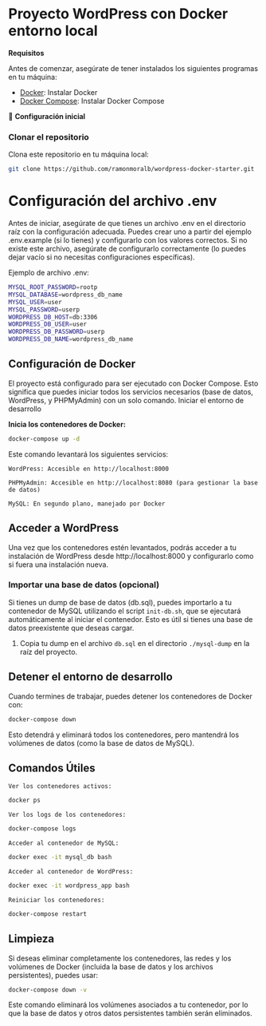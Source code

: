 # Proyecto WordPress con Docker entorno local

**Requisitos**

Antes de comenzar, asegúrate de tener instalados los siguientes programas en tu máquina:

- [Docker](https://www.docker.com/get-started): Instalar Docker
- [Docker Compose](https://docs.docker.com/compose/install/): Instalar Docker Compose

📝 **Configuración inicial**

### Clonar el repositorio

Clona este repositorio en tu máquina local:

```bash
git clone https://github.com/ramonmoralb/wordpress-docker-starter.git
```

# Configuración del archivo .env

Antes de iniciar, asegúrate de que tienes un archivo .env en el directorio raíz con la configuración adecuada. Puedes crear uno a partir del ejemplo .env.example (si lo tienes) y configurarlo con los valores correctos. Si no existe este archivo, asegúrate de configurarlo correctamente (lo puedes dejar vacío si no necesitas configuraciones específicas).

Ejemplo de archivo .env:
```bash
MYSQL_ROOT_PASSWORD=rootp
MYSQL_DATABASE=wordpress_db_name
MYSQL_USER=user
MYSQL_PASSWORD=userp
WORDPRESS_DB_HOST=db:3306
WORDPRESS_DB_USER=user
WORDPRESS_DB_PASSWORD=userp
WORDPRESS_DB_NAME=wordpress_db_name
```


## Configuración de Docker

El proyecto está configurado para ser ejecutado con Docker Compose. Esto significa que puedes iniciar todos los servicios necesarios (base de datos, WordPress, y PHPMyAdmin) con un solo comando.
Iniciar el entorno de desarrollo

**Inicia los contenedores de Docker:**
```bash
docker-compose up -d
```

Este comando levantará los siguientes servicios:

    WordPress: Accesible en http://localhost:8000

    PHPMyAdmin: Accesible en http://localhost:8080 (para gestionar la base de datos)

    MySQL: En segundo plano, manejado por Docker

## Acceder a WordPress

Una vez que los contenedores estén levantados, podrás acceder a tu instalación de WordPress desde http://localhost:8000 y configurarlo como si fuera una instalación nueva.


### Importar una base de datos (opcional)

Si tienes un dump de base de datos (db.sql), puedes importarlo a tu contenedor de MySQL utilizando el script `init-db.sh`, que se ejecutará automáticamente al iniciar el contenedor. Esto es útil si tienes una base de datos preexistente que deseas cargar.

1. Copia tu dump en el archivo `db.sql` en el directorio `./mysql-dump` en la  raíz del proyecto.


## Detener el entorno de desarrollo
Cuando termines de trabajar, puedes detener los contenedores de Docker con:
```bash
docker-compose down
```
Esto detendrá y eliminará todos los contenedores, pero mantendrá los volúmenes de datos (como la base de datos de MySQL).

## Comandos Útiles

    Ver los contenedores activos:
```bash
docker ps
```
    Ver los logs de los contenedores:
```bash
docker-compose logs
```
    Acceder al contenedor de MySQL:

```bash
docker exec -it mysql_db bash
```

    Acceder al contenedor de WordPress:
```bash
docker exec -it wordpress_app bash
```

    Reiniciar los contenedores:

```bash
docker-compose restart
```

## Limpieza

Si deseas eliminar completamente los contenedores, las redes y los volúmenes de Docker (incluida la base de datos y los archivos persistentes), puedes usar:

```bash
docker-compose down -v
```

Este comando eliminará los volúmenes asociados a tu contenedor, por lo que la base de datos y otros datos persistentes también serán eliminados.
